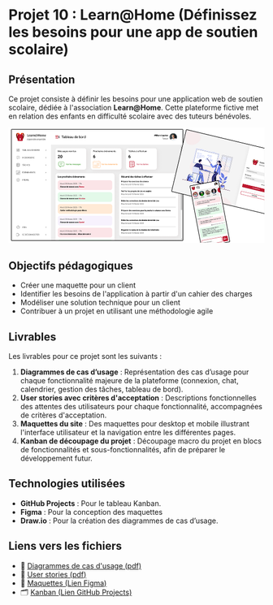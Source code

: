 # Projet 10 : Learn@Home (Définissez les besoins pour une app de soutien scolaire)

## Présentation

Ce projet consiste à définir les besoins pour une application web de soutien scolaire, dédiée à l'association **Learn@Home**. Cette plateforme fictive met en relation des enfants en difficulté scolaire avec des tuteurs bénévoles.

![Aperçu des maquettes](images_readme/maquette_screenshots.png)

## Objectifs pédagogiques

- Créer une maquette pour un client
- Identifier les besoins de l'application à partir d'un cahier des charges
- Modéliser une solution technique pour un client
- Contribuer à un projet en utilisant une méthodologie agile

## Livrables

Les livrables pour ce projet sont les suivants :

1. **Diagrammes de cas d’usage** : Représentation des cas d’usage pour chaque fonctionnalité majeure de la plateforme (connexion, chat, calendrier, gestion des tâches, tableau de bord).
2. **User stories avec critères d'acceptation** : Descriptions fonctionnelles des attentes des utilisateurs pour chaque fonctionnalité, accompagnées de critères d'acceptation.
3. **Maquettes du site** : Des maquettes pour desktop et mobile illustrant l'interface utilisateur et la navigation entre les différentes pages.
4. **Kanban de découpage du projet** : Découpage macro du projet en blocs de fonctionnalités et sous-fonctionnalités, afin de préparer le développement futur.

## Technologies utilisées

- **GitHub Projects** : Pour le tableau Kanban.
- **Figma** : Pour la conception des maquettes
- **Draw.io** : Pour la création des diagrammes de cas d’usage.

## Liens vers les fichiers

- 📄 [Diagrammes de cas d'usage (pdf)](user_cases.pdf)
- 📄 [User stories (pdf)](user_stories.pdf)
- 🎨 [Maquettes (Lien Figma)](https://www.figma.com/design/1o3AaYp1Bi0LNXNz8eJsmW/Learn%40Home)
- 🗂️ [Kanban (Lien GitHub Projects)](https://github.com/users/nrundstadler/projects/1)
